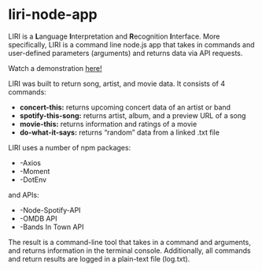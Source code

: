 # liri-node-app

LIRI is a **L**anguage **I**nterpretation and **R**ecognition **I**nterface.  More specifically, LIRI is a command line node.js app that takes in commands and user-defined parameters (arguments) and returns data via API requests.

Watch a demonstration [here!](https://www.youtube.com/watch?v=Xxd5pmUV1eA&feature=youtu.be&ab_channel=S1191669)

LIRI was built to return song, artist, and movie data.  It consists of 4 commands:

* **concert-this:** returns upcoming concert data of an artist or band
* **spotify-this-song:** returns artist, album, and a preview URL of a song
* **movie-this:** returns information and ratings of a movie
* **do-what-it-says:** returns “random” data from a linked .txt file

LIRI uses a number of npm packages:
* -Axios
* -Moment 
* -DotEnv

and APIs:
* -Node-Spotify-API
* -OMDB API
* -Bands In Town API

The result is a command-line tool that takes in a command and arguments, and returns information in the terminal console.  Additionally, all commands and return results are logged in a plain-text file (log.txt).  
